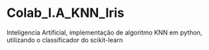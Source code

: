 # Colab_I.A_KNN_Iris
Inteligencia Artificial, implementação de algoritmo KNN em python, utilizando o classificador do scikit-learn
